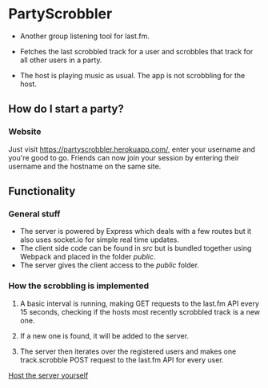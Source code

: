 # PartyScrobbler

* Another group listening tool for last.fm. 

* Fetches the last scrobbled track for a user and scrobbles that track for all other users in a party.

* The host is playing music as usual. The app is not scrobbling for the host.

## How do I start a party?

### Website 
Just visit https://partyscrobbler.herokuapp.com/, enter your username and you're good to go. 
Friends can now join your session by entering their username and the hostname on the same site.

## Functionality

### General stuff

* The server is powered by Express which deals with a few routes but it also uses socket.io for simple real time updates. 
* The client side code can be found in _src_ but is bundled together using Webpack and placed in the folder _public_. 
* The server gives the client access to the _public_ folder.

### How the scrobbling is implemented
1. A basic interval is running, making GET requests to the last.fm API every 15 seconds, checking if the hosts most recently scrobbled track is a new one. 

2. If a new one is found, it will be added to the server. 

3. The server then iterates over the registered users and makes one track.scrobble POST request to the last.fm API for every user.  

[Host the server yourself](SELFHOST.md)

